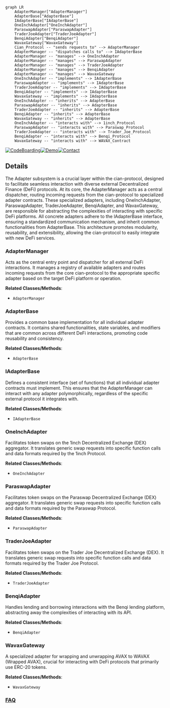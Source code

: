 ```mermaid
graph LR
    AdapterManager["AdapterManager"]
    AdapterBase["AdapterBase"]
    IAdapterBase["IAdapterBase"]
    OneInchAdapter["OneInchAdapter"]
    ParaswapAdapter["ParaswapAdapter"]
    TraderJoeAdapter["TraderJoeAdapter"]
    BenqiAdapter["BenqiAdapter"]
    WavaxGateway["WavaxGateway"]
    Cian_Protocol -- "sends requests to" --> AdapterManager
    AdapterManager -- "dispatches calls to" --> IAdapterBase
    AdapterManager -- "manages" --> OneInchAdapter
    AdapterManager -- "manages" --> ParaswapAdapter
    AdapterManager -- "manages" --> TraderJoeAdapter
    AdapterManager -- "manages" --> BenqiAdapter
    AdapterManager -- "manages" --> WavaxGateway
    OneInchAdapter -- "implements" --> IAdapterBase
    ParaswapAdapter -- "implements" --> IAdapterBase
    TraderJoeAdapter -- "implements" --> IAdapterBase
    BenqiAdapter -- "implements" --> IAdapterBase
    WavaxGateway -- "implements" --> IAdapterBase
    OneInchAdapter -- "inherits" --> AdapterBase
    ParaswapAdapter -- "inherits" --> AdapterBase
    TraderJoeAdapter -- "inherits" --> AdapterBase
    BenqiAdapter -- "inherits" --> AdapterBase
    WavaxGateway -- "inherits" --> AdapterBase
    OneInchAdapter -- "interacts with" --> 1inch_Protocol
    ParaswapAdapter -- "interacts with" --> Paraswap_Protocol
    TraderJoeAdapter -- "interacts with" --> Trader_Joe_Protocol
    BenqiAdapter -- "interacts with" --> Benqi_Protocol
    WavaxGateway -- "interacts with" --> WAVAX_Contract
```

[![CodeBoarding](https://img.shields.io/badge/Generated%20by-CodeBoarding-9cf?style=flat-square)](https://github.com/CodeBoarding/GeneratedOnBoardings)[![Demo](https://img.shields.io/badge/Try%20our-Demo-blue?style=flat-square)](https://www.codeboarding.org/demo)[![Contact](https://img.shields.io/badge/Contact%20us%20-%20contact@codeboarding.org-lightgrey?style=flat-square)](mailto:contact@codeboarding.org)

## Details

The Adapter subsystem is a crucial layer within the cian-protocol, designed to facilitate seamless interaction with diverse external Decentralized Finance (DeFi) protocols. At its core, the AdapterManager acts as a central dispatcher, routing incoming requests from the cian-protocol to specialized adapter contracts. These specialized adapters, including OneInchAdapter, ParaswapAdapter, TraderJoeAdapter, BenqiAdapter, and WavaxGateway, are responsible for abstracting the complexities of interacting with specific DeFi platforms. All concrete adapters adhere to the IAdapterBase interface, ensuring a standardized communication mechanism, and inherit common functionalities from AdapterBase. This architecture promotes modularity, reusability, and extensibility, allowing the cian-protocol to easily integrate with new DeFi services.

### AdapterManager
Acts as the central entry point and dispatcher for all external DeFi interactions. It manages a registry of available adapters and routes incoming requests from the core cian-protocol to the appropriate specific adapter based on the target DeFi platform or operation.


**Related Classes/Methods**:

- `AdapterManager`


### AdapterBase
Provides a common base implementation for all individual adapter contracts. It contains shared functionalities, state variables, and modifiers that are common across different DeFi interactions, promoting code reusability and consistency.


**Related Classes/Methods**:

- `AdapterBase`


### IAdapterBase
Defines a consistent interface (set of functions) that all individual adapter contracts must implement. This ensures that the AdapterManager can interact with any adapter polymorphically, regardless of the specific external protocol it integrates with.


**Related Classes/Methods**:

- `IAdapterBase`


### OneInchAdapter
Facilitates token swaps on the 1inch Decentralized Exchange (DEX) aggregator. It translates generic swap requests into specific function calls and data formats required by the 1inch Protocol.


**Related Classes/Methods**:

- `OneInchAdapter`


### ParaswapAdapter
Facilitates token swaps on the Paraswap Decentralized Exchange (DEX) aggregator. It translates generic swap requests into specific function calls and data formats required by the Paraswap Protocol.


**Related Classes/Methods**:

- `ParaswapAdapter`


### TraderJoeAdapter
Facilitates token swaps on the Trader Joe Decentralized Exchange (DEX). It translates generic swap requests into specific function calls and data formats required by the Trader Joe Protocol.


**Related Classes/Methods**:

- `TraderJoeAdapter`


### BenqiAdapter
Handles lending and borrowing interactions with the Benqi lending platform, abstracting away the complexities of interacting with its API.


**Related Classes/Methods**:

- `BenqiAdapter`


### WavaxGateway
A specialized adapter for wrapping and unwrapping AVAX to WAVAX (Wrapped AVAX), crucial for interacting with DeFi protocols that primarily use ERC-20 tokens.


**Related Classes/Methods**:

- `WavaxGateway`




### [FAQ](https://github.com/CodeBoarding/GeneratedOnBoardings/tree/main?tab=readme-ov-file#faq)